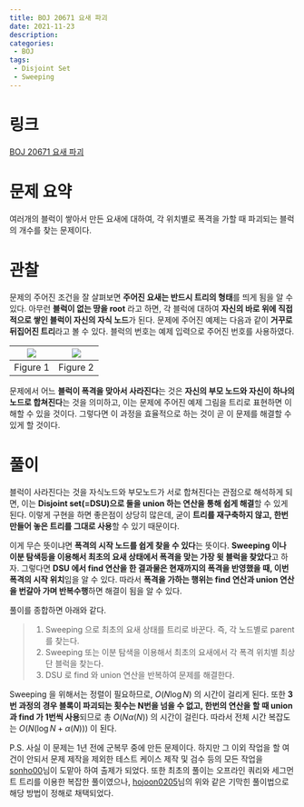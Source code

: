 ```yaml
---
title: BOJ 20671 요새 파괴
date: 2021-11-23
description:
categories:
 - BOJ
tags:
 - Disjoint Set
 - Sweeping
---
```

# 링크
[BOJ 20671 요새 파괴](https://www.acmicpc.net/problem/20671)

# 문제 요약
여러개의 블럭이 쌓아서 만든 요새에 대하여, 각 위치별로 폭격을 가할 때 파괴되는 블럭의 개수를 찾는 문제이다.

# 관찰
문제의 주어진 조건을 잘 살펴보면 **주어진 요새는 반드시 트리의 형태**를 띄게 됨을 알 수 있다. 아무런 **블럭이 없는 땅을 root** 라고 하면, 각 블럭에 대하여 **자신의 바로 위에 직접적으로 쌓인 블럭이 자신의 자식 노드**가 된다. 문제에 주어진 예제는 다음과 같이 **거꾸로 뒤집어진 트리**라고 볼 수 있다. 블럭의 번호는 예제 입력으로 주어진 번호를 사용하였다.   

|![](https://ansol4328.github.io/assets/images/posts/BOJ-20671/block.jpg)|![](https://ansol4328.github.io/assets/images/posts/BOJ-20671/tree.jpg)|
|:---:|:---:|
|Figure 1|Figure 2|

문제에서 어느 **블럭이 폭격을 맞아서 사라진다**는 것은 **자신의 부모 노드와 자신이 하나의 노드로 합쳐진다**는 것을 의미하고, 이는 문제에 주어진 예제 그림을 트리로 표현하면 이해할 수 있을 것이다. 그렇다면 이 과정을 효율적으로 하는 것이 곧 이 문제를 해결할 수 있게 할 것이다.

# 풀이
블럭이 사라진다는 것을 자식노드와 부모노드가 서로 합쳐진다는 관점으로 해석하게 되면, 이는 **Disjoint set(=DSU)으로 둘을 union 하는 연산을 통해 쉽게 해결**할 수 있게 된다. 이렇게 구현을 하면 좋은점이 상당히 많은데, 굳이 **트리를 재구축하지 않고, 한번 만들어 놓은 트리를 그대로 사용**할 수 있기 때문이다.   

이게 무슨 뜻이냐면 **폭격의 시작 노드를 쉽게 찾을 수 있다**는 뜻이다. **Sweeping 이나 이분 탐색등을 이용해서 최초의 요새 상태에서 폭격을 맞는 가장 윗 블럭을 찾았다**고 하자. 그렇다면 **DSU 에서 find 연산을 한 결과물은 현재까지의 폭격을 반영했을 때, 이번 폭격의 시작 위치**임을 알 수 있다. 따라서 **폭격을 가하는 행위는 find 연산과 union 연산을 번갈아 가며 반복수행**하면 해결이 됨을 알 수 있다.   

풀이를 종합하면 아래와 같다.   

> 1. Sweeping 으로 최초의 요새 상태를 트리로 바꾼다. 즉, 각 노드별로 parent를 찾는다.   
> 2. Sweeping 또는 이분 탐색을 이용해서 최초의 요새에서 각 폭격 위치별 최상단 블럭을 찾는다.   
> 3. DSU 로 find 와 union 연산을 반복하여 문제를 해결한다.   

Sweeping 을 위해서는 정렬이 필요하므로, $O(N\log{N})$ 의 시간이 걸리게 된다. 또한 **3번 과정의 경우 블록이 파괴되는 횟수는 N번을 넘을 수 없고, 한번의 연산을 할 때 union 과 find 가 1번씩 사용**되므로 총 $O(N\alpha{(N)})$ 의 시간이 걸린다. 따라서 전체 시간 복잡도는 $O(N(\log{N}+\alpha{(N)}))$ 이 된다.   

P.S. 사실 이 문제는 1년 전에 군복무 중에 만든 문제이다. 하지만 그 이외 작업을 할 여건이 안되서 문제 제작을 제외한 테스트 케이스 제작 및 검수 등의 모든 작업을 [sonho00](https://www.acmicpc.net/user/sonho00)님이 도맡아 하여 출제가 되었다. 또한 최초의 풀이는 오프라인 쿼리와 세그먼트 트리를 이용한 복잡한 풀이였으나, [hojoon0205](https://www.acmicpc.net/user/hojoon0205)님의 위와 같은 기막힌 풀이법으로 해당 방법이 정해로 채택되었다.